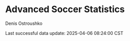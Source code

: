 # Advanced Soccer Statistics
Denis Ostroushko

<!-- gfm -->

Last successful data update: 2025-04-06 08:24:00 CST
